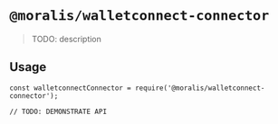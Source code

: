 # `@moralis/walletconnect-connector`

> TODO: description

## Usage

```
const walletconnectConnector = require('@moralis/walletconnect-connector');

// TODO: DEMONSTRATE API
```
